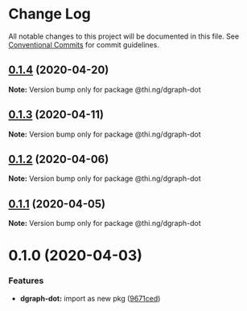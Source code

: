 # Change Log

All notable changes to this project will be documented in this file.
See [Conventional Commits](https://conventionalcommits.org) for commit guidelines.

## [0.1.4](https://github.com/thi-ng/umbrella/compare/@thi.ng/dgraph-dot@0.1.3...@thi.ng/dgraph-dot@0.1.4) (2020-04-20)

**Note:** Version bump only for package @thi.ng/dgraph-dot





## [0.1.3](https://github.com/thi-ng/umbrella/compare/@thi.ng/dgraph-dot@0.1.2...@thi.ng/dgraph-dot@0.1.3) (2020-04-11)

**Note:** Version bump only for package @thi.ng/dgraph-dot





## [0.1.2](https://github.com/thi-ng/umbrella/compare/@thi.ng/dgraph-dot@0.1.1...@thi.ng/dgraph-dot@0.1.2) (2020-04-06)

**Note:** Version bump only for package @thi.ng/dgraph-dot





## [0.1.1](https://github.com/thi-ng/umbrella/compare/@thi.ng/dgraph-dot@0.1.0...@thi.ng/dgraph-dot@0.1.1) (2020-04-05)

**Note:** Version bump only for package @thi.ng/dgraph-dot





# 0.1.0 (2020-04-03)


### Features

* **dgraph-dot:** import as new pkg ([9671ced](https://github.com/thi-ng/umbrella/commit/9671ceda29b0cd0ebbedce449943eec5abeff882))
